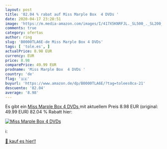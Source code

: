 ```yaml
---
layout: post
title: '82.04 % rabat auf Miss Marple Box  4 DVDs '
date: 2020-04-17 23:28:51
image: 'https://m.media-amazon.com/images/I/417X5KNRFJL._SL500_._SL200_.jpg'
comments: true
category: ofertas
author: ring
slug: 'B0000TLA6E-de Miss Marple Box 4 DVDs'
tags: [ 'tole.es', ]
actualPrice: 8.98 EUR
currency: EUR
price: 8.98
comparePrice: 49.99 EUR
prodname: 'Miss Marple Box  4 DVDs '
country: 'de'
flag: '🇩🇪'
buyurl: 'https://www.amazon.de/dp/B0000TLA6E/?tag=tolees0ca-21'
descuento: '82.04'
average: '8.98'
---
```


Es gibt ein [Miss Marple Box  4 DVDs ](https://www.amazon.de/dp/B0000TLA6E/?tag=tolees0ca-21) mit aktuellem Preis 8.98 EUR (original: 49.99 EUR) 82.04 % Rabatt hier:

[![Miss Marple Box  4 DVDs ](https://m.media-amazon.com/images/I/417X5KNRFJL._SL500_._SL200_.jpg)](https://www.amazon.de/dp/B0000TLA6E/?tag=tolees0ca-21)

ℹ️:


[🛒 kauf es hier!!](https://www.amazon.de/dp/B0000TLA6E/?tag=tolees0ca-21)
